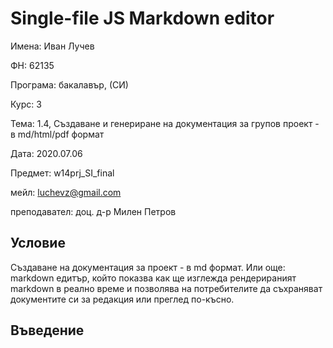 # Single-file JS Markdown editor

Имена: Иван Лучев

ФН: 62135

Програма: бакалавър, (СИ)

Курс: 3

Тема: 1.4, Създаване и генериране на документация за групов проект - в md/html/pdf формат

Дата: 2020.07.06

Предмет: w14prj_SI_final

мейл: luchevz@gmail.com

преподавател: доц. д-р Милен Петров

## Условие

Създаване на документация за проект - в md формат. Или още: markdown едитър, който показва как ще изглежда рендерираният markdown в реално време и позволява на потребителите да съхраняват документите си за редакция или преглед по-късно.

## Въведение







